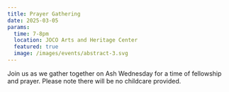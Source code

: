 ```yaml
---
title: Prayer Gathering
date: 2025-03-05
params:
  time: 7-8pm
  location: JOCO Arts and Heritage Center
  featured: true
  image: /images/events/abstract-3.svg
---
```


Join us as we gather together on Ash Wednesday for a time of fellowship and prayer. Please note there will be no childcare provided.
